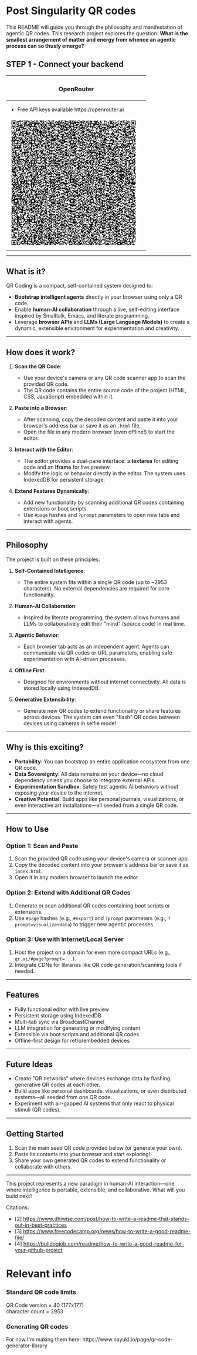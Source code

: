 # Post Singularity QR codes

This README will guide you through the philosophy and manifestation of agentic QR codes. This research project explores the question: **What is the smallest arrangement of matter and energy from whence an agentic process can so thusly emerge?**

## STEP 1 - Connect your backend

<table>
  <thead>
    <tr>
      <th colspan=2><h3>OpenRouter</h3></th>
    </tr>
  </thead>
  <tbody>
    <tr>
      <td>
        <ul>
          <li>Free API keys available https://openrouter.ai</li>
        </ul>
        <img src="./openrouter.0.1.png" width=354>
      </td>
      <td>
      </td> 
    </tr>    
  </tbody>
</table>

---

## **What is it?**

QR Coding is a compact, self-contained system designed to:
- **Bootstrap intelligent agents** directly in your browser using only a QR code.
- Enable **human-AI collaboration** through a live, self-editing interface inspired by Smalltalk, Emacs, and literate programming.
- Leverage **browser APIs** and **LLMs (Large Language Models)** to create a dynamic, extensible environment for experimentation and creativity.

---

## **How does it work?**

1. **Scan the QR Code**:
   - Use your device's camera or any QR code scanner app to scan the provided QR code.
   - The QR code contains the entire source code of the project (HTML, CSS, JavaScript) embedded within it.

2. **Paste into a Browser**:
   - After scanning, copy the decoded content and paste it into your browser's address bar or save it as an `.html` file.
   - Open the file in any modern browser (even offline!) to start the editor.

3. **Interact with the Editor**:
   - The editor provides a dual-pane interface: a **textarea** for editing code and an **iframe** for live preview.
   - Modify the logic or behavior directly in the editor. The system uses IndexedDB for persistent storage.

4. **Extend Features Dynamically**:
   - Add new functionality by scanning additional QR codes containing extensions or boot scripts.
   - Use `#page` hashes and `?prompt` parameters to open new tabs and interact with agents.

---

## **Philosophy**

The project is built on these principles:

1. **Self-Contained Intelligence**: 
   - The entire system fits within a single QR code (up to ~2953 characters). No external dependencies are required for core functionality.

2. **Human-AI Collaboration**:
   - Inspired by literate programming, the system allows humans and LLMs to collaboratively edit their "mind" (source code) in real time.

3. **Agentic Behavior**:
   - Each browser tab acts as an independent agent. Agents can communicate via QR codes or URL parameters, enabling safe experimentation with AI-driven processes.

4. **Offline First**:
   - Designed for environments without internet connectivity. All data is stored locally using IndexedDB.

5. **Generative Extensibility**:
   - Generate new QR codes to extend functionality or share features across devices. The system can even "flash" QR codes between devices using cameras in selfie mode!

---

## **Why is this exciting?**

- **Portability**: You can bootstrap an entire application ecosystem from one QR code.
- **Data Sovereignty**: All data remains on your device—no cloud dependency unless you choose to integrate external APIs.
- **Experimentation Sandbox**: Safely test agentic AI behaviors without exposing your device to the internet.
- **Creative Potential**: Build apps like personal journals, visualizations, or even interactive art installations—all seeded from a single QR code.

---

## **How to Use**

### Option 1: Scan and Paste
1. Scan the provided QR code using your device's camera or scanner app.
2. Copy the decoded content into your browser's address bar or save it as `index.html`.
3. Open it in any modern browser to launch the editor.

### Option 2: Extend with Additional QR Codes
1. Generate or scan additional QR codes containing boot scripts or extensions.
2. Use `#page` hashes (e.g., `#export`) and `?prompt` parameters (e.g., `?prompt=visualize+data`) to trigger new agentic processes.

### Option 3: Use with Internet/Local Server
1. Host the project on a domain for even more compact URLs (e.g., `qr.ai/#page?prompt=...`).
2. Integrate CDNs for libraries like QR code generation/scanning tools if needed.

---

## **Features**

- Fully functional editor with live preview
- Persistent storage using IndexedDB
- Multi-tab sync via BroadcastChannel
- LLM integration for generating or modifying content
- Extensible via boot scripts and additional QR codes
- Offline-first design for retro/embedded devices

---

## **Future Ideas**

- Create "QR networks" where devices exchange data by flashing generative QR codes at each other.
- Build apps like personal dashboards, visualizations, or even distributed systems—all seeded from one QR code.
- Experiment with air-gapped AI systems that only react to physical stimuli (QR codes).

---

## **Getting Started**

1. Scan the main seed QR code provided below (or generate your own).
2. Paste its contents into your browser and start exploring!
3. Share your own generated QR codes to extend functionality or collaborate with others.

---

This project represents a new paradigm in human-AI interaction—one where intelligence is portable, extensible, and collaborative. What will you build next?

Citations:
- [2] https://www.dhiwise.com/post/how-to-write-a-readme-that-stands-out-in-best-practices
- [3] https://www.freecodecamp.org/news/how-to-write-a-good-readme-file/
- [4] https://bulldogjob.com/readme/how-to-write-a-good-readme-for-your-github-project



# Relevant info

<h3>Standard QR code limits</h3>
<div>QR Code version = 40 (177x177)</div>
<div>character count = 2953</div>

<h3>Generating QR codes</h3>
For now I'm making them here: https://www.nayuki.io/page/qr-code-generator-library
